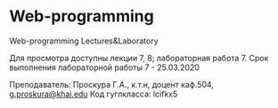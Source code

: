 # Web-programming
Web-programming Lectures&amp;Laboratory

Для просмотра доступны лекции 7, 8; лабораторная работа 7.
Срок выполнения лабораторной работы 7 - 25.03.2020

Преподаватель: Проскура Г.А., к.т.н, доцент каф.504, g.proskura@khai.edu
Код гуглкласса: lcifkx5

